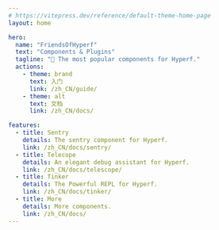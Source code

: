 ```yaml
---
# https://vitepress.dev/reference/default-theme-home-page
layout: home

hero:
  name: "FriendsOfHyperf"
  text: "Components & Plugins"
  tagline: "🚀 The most popular components for Hyperf."
  actions:
    - theme: brand
      text: 入门
      link: /zh_CN/guide/
    - theme: alt
      text: 文档
      link: /zh_CN/docs/

features:
  - title: Sentry
    details: The sentry component for Hyperf.
    link: /zh_CN/docs/sentry/
  - title: Telecope
    details: An elegant debug assistant for Hyperf.
    link: /zh_CN/docs/telescope/
  - title: Tinker
    details: The Powerful REPL for Hyperf.
    link: /zh_CN/docs/tinker/
  - title: More
    details: More components.
    link: /zh_CN/docs/
---
```


